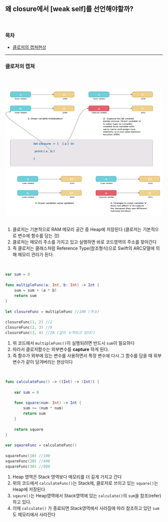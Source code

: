 <br/><br/>


## 왜 closure에서 [weak self]를 선언해야할까?

<br/>

### 목차
- [클로저의 캡쳐현상](#클로저의-캡쳐)
---

### 클로저의 캡쳐

<br/>

&nbsp;&nbsp;&nbsp;&nbsp;<img src="capture list.webp" width="600" height="400"><br/><br/>

1. 클로저는 기본적으로 RAM 메모리 공간 중 Heap에 저장된다 (클로저는 기본적으로 변수에 함수를 담는 것)
2. 클로저는 메모리 주소를 가지고 있고 실행하면 바로 코드영역의 주소를 찾아간다
3. 즉 클로저는 클래스처럼 Reference Type(참조형식)으로 Swift의 ARC모델에 의해 메모리 관리가 된다.

<br/>

```swift
var sum = 0

func multipleFunc(a: Int, b: Int) -> Int { 
    sum = sum + (a * b)                    
    return sum                             
}

let closureFunc = multipleFunc //100 (주소)

closureFunc(1, 2) //2
closureFunc(2, 3) //8
closureFunc(3, 4) //20 (값이 누적되고 있다!)
```
1. 위 코드에서 `multipleFunc()`이 실행되려면 반드시 `sum`이 필요하다
2. 따라서 클로저함수는 외부변수를 **capture** 하게 된다.
3. 즉 함수가 외부에 있는 변수를 사용하면서 특정 변수에 다시 그 함수를 담을 때 외부 변수가 같이 담겨버리는 현상이다

<br/>

```swift
func calculateFunc() -> ((Int) -> (Int)) {

    var sum = 0

    func square(num: Int) -> Int {
        sum += (num * num)
        return sum
    }

    return square
}

var sqaureFunc = calculateFunc()

squareFunc(10) //100
squareFunc(20) //400
squareFunc(30) //900
```
1. Heap 영역은 Stack 영역보다 메모리를 더 길게 가지고 간다
2. 위의 코드에서 `calculateFunc()`는 Stack에, 클로저로 쓰이고 있는 `square()`는 Heap에 저장된다
3. `sqaure()`는 Heap영역에서 Stack영역에 있는 `calculate()`의 `sum`을 참조(refer)하고 있다.
4. 이때 `calculate()` 가 종료되면 Stack영역에서 사라짐에 따라 참조하고 있던 `sum`도 메모리에서 사라진다








